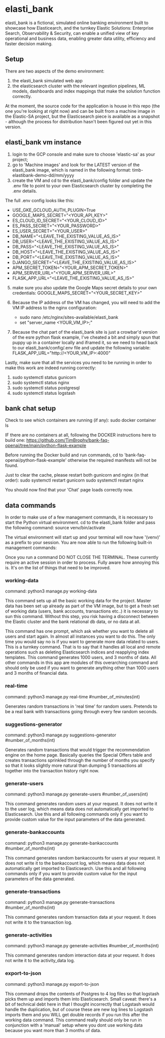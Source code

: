 # elasti_bank
elasti_bank is a fictional, simulated online banking environment built to showcase how Elasticearch, and the turnkey Elastic Solutions: Enterprise Search, Observability & Security, can enable a unified view of key operational and business data, enabling greater data utility, efficiency and faster decision making.
## Setup
There are two aspects of the demo environment:
1) the elasti_bank simulated web app
2) the elasticsearch cluster with the relevant ingestion pipelines, ML models, dashboards and index mappings that make the solution function correctly.

At the moment, the source code for the application is house in this repo (the one you're looking at right now) and can be built from a machine image in the Elastic-SA project, but the Elasticsearch piece is available as a snapshot - although the process for distribution hasn't been figured out yet in this version.

## elasti_bank vm instance
1) login to the GCP console and make sure to choose 'elastic-sa' as your project;
2) go to 'Machine images' and look for the LATEST version of the elasti_bank image, which is named in the following format: timb-elastibank-demo-dd/mm/yyyy
3) create the VM and cd to the elasti_bank/config folder and update the .env file to point to your own Elasticsearch cluster by completing the .env details.

The full .env config looks like this: 
- USE_GKE_GCLOUD_AUTH_PLUGIN=True
- GOOGLE_MAPS_SECRET="<YOUR_API_KEY>"
- ES_CLOUD_ID_SECRET="<YOUR_CLOUD_ID>"                                 
- ES_PASS_SECRET="<YOUR_PASSWORD>"                          
- ES_USER_SECRET="<YOUR_USER>"         
- DB_NAME="<LEAVE_THE_EXISTING_VALUE_AS_IS>"
- DB_USER="<LEAVE_THE_EXISTING_VALUE_AS_IS>"
- DB_PASS="<LEAVE_THE_EXISTING_VALUE_AS_IS>"
- DB_HOST="<LEAVE_THE_EXISTING_VALUE_AS_IS>"
- DB_PORT="<LEAVE_THE_EXISTING_VALUE_AS_IS>"
- DJANGO_SECRET="<LEAVE_THE_EXISTING_VALUE_AS_IS>"
- APM_SECRET_TOKEN="<YOUR_APM_SECRET_TOKEN>"                 
- APM_SERVER_URL="<YOUR_APM_SERVER_URL>"       
- FLASK_APP_URL="<LEAVE_THE_EXISTING_VALUE_AS_IS>"


5) make sure you also update the Google Maps secret details to your own credentials:
GOOGLE_MAPS_SECRET="<YOUR_SECRET_KEY>"

6) Because the IP address of the VM has changed, you will need to add the VM IP address to the nginx configuration:
   - sudo nano /etc/nginx/sites-available/elasti_bank
   - set "server_name <YOUR_VM_IP>;"

7) Because the chat part of the elasti_bank site is just a crowbar'd version of the esre python flask example, I've cheated a bit and simply spun that puppy up in a container locally and iframed it, so we need to head back to our elasti_bank/config/.env file and update the following variable:
   FLASK_APP_URL="http://<YOUR_VM_IP>:4000"

Lastly, make sure that all the services you need to be running in order to make this work are indeed running correctly:
1) sudo systemctl status gunicorn
2) sudo systemctl status nginx
3) sudo systemctl status postgresql
4) sudo systemctl status logstash

## bank chat setup
Check to see which containers are running (if any): 
sudo docker container ls

IF there are no containers at all, following the DOCKER instructions here to build one: 
https://github.com/TimBrophy/bank-faq-openai/tree/main/python-flask-example

Before running the Docker build and run commands, cd to 'bank-faq-openai/python-flask-example' otherwise the required manifests will not be found.

Just to clear the cache, please restart both gunicorn and nginx (in that order):
sudo systemctl restart gunicorn
sudo systemctl restart nginx

You should now find that your 'Chat' page loads correctly now. 

## data commands
In order to make use of a few management commands, it is necessary to start the Python virtual environment.
cd to the elasti_bank folder and pass the following command:
source venv/bin/activate

The virtual environment will start up and your terminal will now have '(venv)' as a prefix to your session.
You are now able to run the following built-in management commands:

Once you run a command DO NOT CLOSE THE TERMINAL. These currently require an active session in order to process. Fully aware how annoying this is. It's on the list of things that need to be improved. 

### working-data
command: python3 manage.py working-data

This command sets up all the basic working data for the project. Master data has been set up already as part of the VM image, but to get a fresh set of working data (users, bank accounts, transactions etc..) it is necessary to sun this command. 
Without this step, you risk having a disconnect between the Elastic cluster and the bank relational db data, or no data at all.

This command has one prompt, which ask whether you want to delete all users and start again. In almost all instances you want to do this. The only time you would say no is if you want to generate more data related to users.
This is a turnkey command. That is to say that it handles all local and remote operations such as deleting Elasticsearch indices and reapplying index templates.
This command generates 1000 users, and 3 months of data. 
All other commands in this app are modules of this overarching command and should only be used if you want to generate anything other than 1000 users and 3 months of financial data.

### real-time
command: python3 manage.py real-time #number_of_minutes(int)

Generates random transactions in 'real time' for random users. Pretends to be a real bank with transactions going through every few random seconds.  

### suggestions-generator
command: python3 manage.py suggestions-generator #number_of_months(int)

Generates random transactions that would trigger the recommendation engine on the home page. Basically queries the Special Offers table 
and creates transactions sprinkled through the number of months you specify so that it looks slightly more natural than dumping 5 transactions all together into the transaction history right now.

### generate-users
command: python3 manage.py generate-users #number_of_users(int)

This command generates random users at your request. It does not write it to the user log, which means data does not automatically get imported to Elasticsearch. 
Use this and all following commands only if you want to provide custom value for the input parameters of the data generated. 

### generate-bankaccounts
command: python3 manage.py generate-bankaccounts #number_of_months(int)

This command generates random bankaccounts for users at your request. It does not write it to the bankaccount log, which means data does not automatically get imported to Elasticsearch. 
Use this and all following commands only if you want to provide custom value for the input parameters of the data generated. 

### generate-transactions
command: python3 manage.py generate-transactions #number_of_months(int)

This command generates random transaction data at your request. It does not write it to the transaction log. 

### generate-activities
command: python3 manage.py generate-activities #number_of_months(int)

This command generates random interaction data at your request. It does not write it to the activity_data log. 

### export-to-json
command: python3 manage.py export-to-json

This command drops the contents of Postgres to 4 log files so that logstash picks them up and imports them into Elasticsearch. Small caveat: there's a bit of technical debt here in that I thought incorrectly that Logstash would handle
the duplication, but of course these are new log lines to Logstash imports them and you WILL get double records if you run this after the working data command. This command really should only be run in conjunction with a 'manual' setup where you dont use working data because you want more than 3 months of data. 


